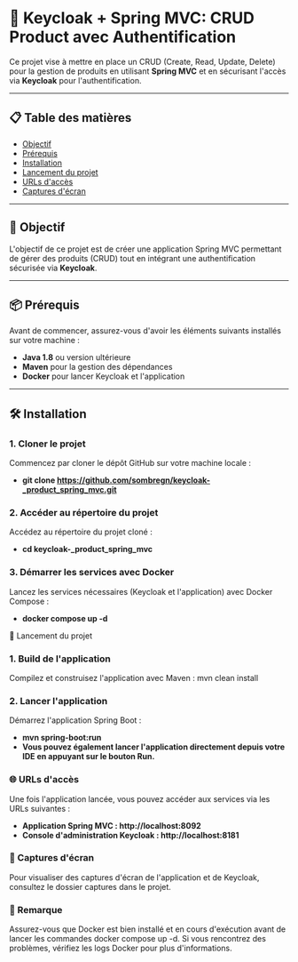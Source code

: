 # 🚀 Keycloak + Spring MVC: CRUD Product avec Authentification

Ce projet vise à mettre en place un CRUD (Create, Read, Update, Delete) pour la gestion de produits en utilisant **Spring MVC** et en sécurisant l'accès via **Keycloak** pour l'authentification.

---

## 📋 Table des matières
- [Objectif](#-objectif)
- [Prérequis](#-prérequis)
- [Installation](#-installation)
- [Lancement du projet](#-lancement-du-projet)
- [URLs d'accès](#-urls-daccès)
- [Captures d'écran](#-captures-décran)

---

## 🎯 Objectif
L'objectif de ce projet est de créer une application Spring MVC permettant de gérer des produits (CRUD) tout en intégrant une authentification sécurisée via **Keycloak**.

---

## 📦 Prérequis
Avant de commencer, assurez-vous d'avoir les éléments suivants installés sur votre machine :

- **Java 1.8** ou version ultérieure
- **Maven** pour la gestion des dépendances
- **Docker** pour lancer Keycloak et l'application

---

## 🛠 Installation

### 1. Cloner le projet
Commencez par cloner le dépôt GitHub sur votre machine locale :
- **git clone https://github.com/sombregn/keycloak-_product_spring_mvc.git**

### 2. Accéder au répertoire du projet
Accédez au répertoire du projet cloné :
- **cd keycloak-_product_spring_mvc**

### 3. Démarrer les services avec Docker
Lancez les services nécessaires (Keycloak et l'application) avec Docker Compose :
- **docker compose up -d**

🚀 Lancement du projet
### 1. Build de l'application
Compilez et construisez l'application avec Maven :
mvn clean install

### 2. Lancer l'application
Démarrez l'application Spring Boot :
- **mvn spring-boot:run**
- **Vous pouvez également lancer l'application directement depuis votre IDE en appuyant sur le bouton Run.**

### 🌐 URLs d'accès
Une fois l'application lancée, vous pouvez accéder aux services via les URLs suivantes :
- **Application Spring MVC : http://localhost:8092**
- **Console d'administration Keycloak : http://localhost:8181**

### 📸 Captures d'écran
Pour visualiser des captures d'écran de l'application et de Keycloak, consultez le dossier captures dans le projet.

### 📝 Remarque
Assurez-vous que Docker est bien installé et en cours d'exécution avant de lancer les commandes docker compose up -d. Si vous rencontrez des problèmes, vérifiez les logs Docker pour plus d'informations.
